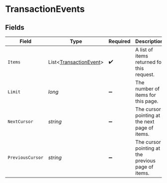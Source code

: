 # TransactionEvents


## Fields

| Field                                                                 | Type                                                                  | Required                                                              | Description                                                           | Example                                                               |
| --------------------------------------------------------------------- | --------------------------------------------------------------------- | --------------------------------------------------------------------- | --------------------------------------------------------------------- | --------------------------------------------------------------------- |
| `Items`                                                               | List<[TransactionEvent](../../Models/Components/TransactionEvent.md)> | :heavy_check_mark:                                                    | A list of items returned for this request.                            |                                                                       |
| `Limit`                                                               | *long*                                                                | :heavy_minus_sign:                                                    | The number of items for this page.                                    | 20                                                                    |
| `NextCursor`                                                          | *string*                                                              | :heavy_minus_sign:                                                    | The cursor pointing at the next page of items.                        | ZXhhbXBsZTE                                                           |
| `PreviousCursor`                                                      | *string*                                                              | :heavy_minus_sign:                                                    | The cursor pointing at the previous page of items.                    | Xkjss7asS                                                             |